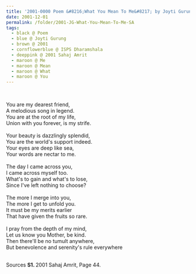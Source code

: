 ```yaml
---
title: '2001-0000 Poem &#8216;What You Mean To Me&#8217; by Joyti Gurung, ISPS Dharamshala from 2001 Sahaj Amrit, Page 44'
date: 2001-12-01
permalink: /folder/2001-JG-What-You-Mean-To-Me-SA
tags:
  - black @ Poem
  - blue @ Joyti Gurung
  - brown @ 2001
  - cornflowerblue @ ISPS Dharamshala
  - deeppink @ 2001 Sahaj Amrit
  - maroon @ Me  
  - maroon @ Mean
  - maroon @ What  
  - maroon @ You
---
```


<br>

<p>
You are my dearest friend,<br>
A melodious song in legend.<br>
You are at the root of my life,<br>
Union with you forever, is my strife.<br>
<br>
Your beauty is dazzlingly splendid,<br>
You are the world's support indeed.<br>
Your eyes are deep like sea,<br>
Your words are nectar to me.<br>
<br>
The day I came across you,<br>
I came across myself too.<br>
What's to gain and what's to lose,<br>
Since I've left nothing to choose?<br>
<br>
The more I merge into you,<br>
The more I get to unfold you.<br>
It must be my merits earlier<br>
That have given the fruits so rare.<br>
<br>
I pray from the depth of my mind,<br>
Let us know you Mother, be kind.<br>
Then there'll be no tumult anywhere,<br>
But benevolence and serenity's rule everywhere
</p>

<br>

<wave-list>
<list-title color="DarkSeaGreen" width="40">Sources</list-title>
  <list-item color="BlanchedAlmond"  width="280"><b>S1. </b> 2001 Sahaj Amrit, Page 44.</list-item>
</wave-list>